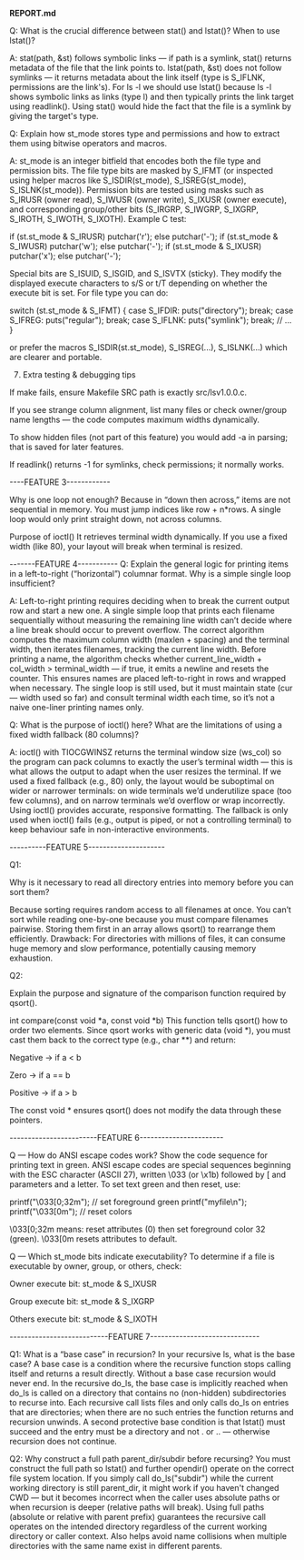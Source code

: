**REPORT.md**

Q: What is the crucial difference between stat() and lstat()? When to use lstat()?

A: stat(path, &st) follows symbolic links — if path is a symlink, stat() returns metadata of the file that the link points to. lstat(path, &st) does not follow symlinks — it returns metadata about the link itself (type is S_IFLNK, permissions are the link's). For ls -l we should use lstat() because ls -l shows symbolic links as links (type l) and then typically prints the link target using readlink(). Using stat() would hide the fact that the file is a symlink by giving the target's type.

Q: Explain how st_mode stores type and permissions and how to extract them using bitwise operators and macros.

A: st_mode is an integer bitfield that encodes both the file type and permission bits. The file type bits are masked by S_IFMT (or inspected using helper macros like S_ISDIR(st_mode), S_ISREG(st_mode), S_ISLNK(st_mode)). Permission bits are tested using masks such as S_IRUSR (owner read), S_IWUSR (owner write), S_IXUSR (owner execute), and corresponding group/other bits (S_IRGRP, S_IWGRP, S_IXGRP, S_IROTH, S_IWOTH, S_IXOTH). Example C test:

if (st.st_mode & S_IRUSR) putchar('r'); else putchar('-');
if (st.st_mode & S_IWUSR) putchar('w'); else putchar('-');
if (st.st_mode & S_IXUSR) putchar('x'); else putchar('-');


Special bits are S_ISUID, S_ISGID, and S_ISVTX (sticky). They modify the displayed execute characters to s/S or t/T depending on whether the execute bit is set. For file type you can do:

switch (st.st_mode & S_IFMT) {
    case S_IFDIR: puts("directory"); break;
    case S_IFREG: puts("regular"); break;
    case S_IFLNK: puts("symlink"); break;
    // ...
}


or prefer the macros S_ISDIR(st.st_mode), S_ISREG(...), S_ISLNK(...) which are clearer and portable.

7) Extra testing & debugging tips

If make fails, ensure Makefile SRC path is exactly src/lsv1.0.0.c.

If you see strange column alignment, list many files or check owner/group name lengths — the code computes maximum widths dynamically.

To show hidden files (not part of this feature) you would add -a in parsing; that is saved for later features.

If readlink() returns -1 for symlinks, check permissions; it normally works.

----FEATURE 3------------

Why is one loop not enough?
Because in “down then across,” items are not sequential in memory. You must jump indices like row + n*rows. A single loop would only print straight down, not across columns.

Purpose of ioctl()
It retrieves terminal width dynamically.
If you use a fixed width (like 80), your layout will break when terminal is resized.

-------FEATURE 4-----------
Q: Explain the general logic for printing items in a left-to-right (“horizontal”) columnar format. Why is a simple single loop insufficient?

A: Left-to-right printing requires deciding when to break the current output row and start a new one. A single simple loop that prints each filename sequentially without measuring the remaining line width can’t decide where a line break should occur to prevent overflow. The correct algorithm computes the maximum column width (maxlen + spacing) and the terminal width, then iterates filenames, tracking the current line width. Before printing a name, the algorithm checks whether current_line_width + col_width > terminal_width — if true, it emits a newline and resets the counter. This ensures names are placed left-to-right in rows and wrapped when necessary. The single loop is still used, but it must maintain state (cur — width used so far) and consult terminal width each time, so it’s not a naive one-liner printing names only.

Q: What is the purpose of ioctl() here? What are the limitations of using a fixed width fallback (80 columns)?

A: ioctl() with TIOCGWINSZ returns the terminal window size (ws_col) so the program can pack columns to exactly the user’s terminal width — this is what allows the output to adapt when the user resizes the terminal. If we used a fixed fallback (e.g., 80) only, the layout would be suboptimal on wider or narrower terminals: on wide terminals we’d underutilize space (too few columns), and on narrow terminals we’d overflow or wrap incorrectly. Using ioctl() provides accurate, responsive formatting. The fallback is only used when ioctl() fails (e.g., output is piped, or not a controlling terminal) to keep behaviour safe in non-interactive environments.

----------FEATURE 5---------------------

Q1:

Why is it necessary to read all directory entries into memory before you can sort them?

Because sorting requires random access to all filenames at once. You can’t sort while reading one-by-one because you must compare filenames pairwise. Storing them first in an array allows qsort() to rearrange them efficiently.
Drawback: For directories with millions of files, it can consume huge memory and slow performance, potentially causing memory exhaustion.

Q2:

Explain the purpose and signature of the comparison function required by qsort().

int compare(const void *a, const void *b)
This function tells qsort() how to order two elements. Since qsort works with generic data (void *), you must cast them back to the correct type (e.g., char **) and return:

Negative → if a < b

Zero → if a == b

Positive → if a > b

The const void * ensures qsort() does not modify the data through these pointers.

------------------------FEATURE 6-----------------------

Q — How do ANSI escape codes work? Show the code sequence for printing text in green.
ANSI escape codes are special sequences beginning with the ESC character (ASCII 27), written \033 (or \x1b) followed by [ and parameters and a letter. To set text green and then reset, use:

printf("\033[0;32m");   // set foreground green
printf("myfile\n");
printf("\033[0m");      // reset colors


\033[0;32m means: reset attributes (0) then set foreground color 32 (green). \033[0m resets attributes to default.

Q — Which st_mode bits indicate executability?
To determine if a file is executable by owner, group, or others, check:

Owner execute bit: st_mode & S_IXUSR

Group execute bit: st_mode & S_IXGRP

Others execute bit: st_mode & S_IXOTH

---------------------------FEATURE 7------------------------------

Q1: What is a “base case” in recursion? In your recursive ls, what is the base case?
A base case is a condition where the recursive function stops calling itself and returns a result directly. Without a base case recursion would never end. In the recursive do_ls, the base case is implicitly reached when do_ls is called on a directory that contains no (non-hidden) subdirectories to recurse into. Each recursive call lists files and only calls do_ls on entries that are directories; when there are no such entries the function returns and recursion unwinds. A second protective base condition is that lstat() must succeed and the entry must be a directory and not . or .. — otherwise recursion does not continue.

Q2: Why construct a full path parent_dir/subdir before recursing?
You must construct the full path so lstat() and further opendir() operate on the correct file system location. If you simply call do_ls("subdir") while the current working directory is still parent_dir, it might work if you haven't changed CWD — but it becomes incorrect when the caller uses absolute paths or when recursion is deeper (relative paths will break). Using full paths (absolute or relative with parent prefix) guarantees the recursive call operates on the intended directory regardless of the current working directory or caller context. Also helps avoid name collisions when multiple directories with the same name exist in different parents.
